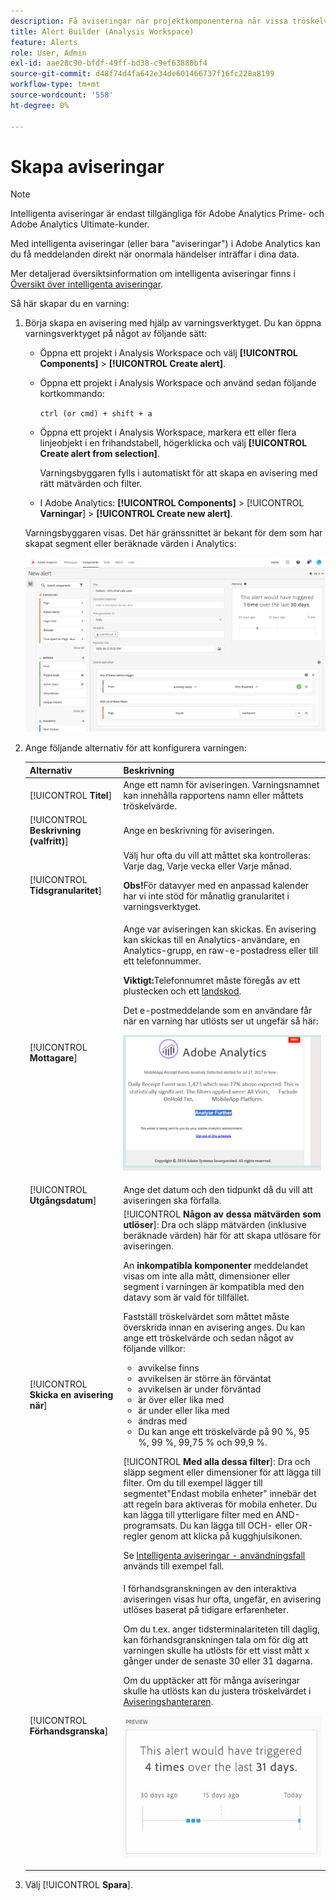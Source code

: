 ```yaml
---
description: Få aviseringar när projektkomponenterna når vissa tröskelvärden.
title: Alert Builder (Analysis Workspace)
feature: Alerts
role: User, Admin
exl-id: aae28c90-bfdf-49ff-bd38-c9ef63880bf4
source-git-commit: d48f74d4fa642e34de601466737f16fc228a8199
workflow-type: tm+mt
source-wordcount: '558'
ht-degree: 0%

---
```


# Skapa aviseringar

>[!NOTE]
>
>Intelligenta aviseringar är endast tillgängliga för Adobe Analytics Prime- och Adobe Analytics Ultimate-kunder.

Med intelligenta aviseringar (eller bara &quot;aviseringar&quot;) i Adobe Analytics kan du få meddelanden direkt när onormala händelser inträffar i dina data.

Mer detaljerad översiktsinformation om intelligenta aviseringar finns i [Översikt över intelligenta aviseringar](/help/analyze/analysis-workspace/c-intelligent-alerts/intellligent-alerts.md).

Så här skapar du en varning:

1. Börja skapa en avisering med hjälp av varningsverktyget. Du kan öppna varningsverktyget på något av följande sätt:

   * Öppna ett projekt i Analysis Workspace och välj **[!UICONTROL Components]** > **[!UICONTROL Create alert]**.
   * Öppna ett projekt i Analysis Workspace och använd sedan följande kortkommando:

     `ctrl (or cmd) + shift + a`
   * Öppna ett projekt i Analysis Workspace, markera ett eller flera linjeobjekt i en frihandstabell, högerklicka och välj **[!UICONTROL Create alert from selection]**.

     Varningsbyggaren fylls i automatiskt för att skapa en avisering med rätt mätvärden och filter.
   * I Adobe Analytics: **[!UICONTROL Components]** > [!UICONTROL **Varningar**] > **[!UICONTROL Create new alert]**.

   Varningsbyggaren visas. Det här gränssnittet är bekant för dem som har skapat segment eller beräknade värden i Analytics:

   ![](assets/alert-builder.png)

1. Ange följande alternativ för att konfigurera varningen:

   | Alternativ | Beskrivning |
   |---------|----------|
   | [!UICONTROL **Titel**] | Ange ett namn för aviseringen. Varningsnamnet kan innehålla rapportens namn eller måttets tröskelvärde. |
   | [!UICONTROL **Beskrivning (valfritt)**] | Ange en beskrivning för aviseringen. |
   | [!UICONTROL **Tidsgranularitet**] | Välj hur ofta du vill att måttet ska kontrolleras: Varje dag, Varje vecka eller Varje månad.<p><b>Obs!</b>För datavyer med en anpassad kalender har vi inte stöd för månatlig granularitet i varningsverktyget.<!--true?--></p> |
   | [!UICONTROL **Mottagare**] | Ange var aviseringen kan skickas. En avisering kan skickas till en Analytics-användare, en Analytics-grupp, en raw-e-postadress eller till ett telefonnummer.<p><b>Viktigt:</b>Telefonnumret måste föregås av ett plustecken och ett [landskod](https://countrycode.org/).</p><p>Det e-postmeddelande som en användare får när en varning har utlösts ser ut ungefär så här:</p><p>![](assets/alerts-email.PNG)</p> |
   | [!UICONTROL **Utgångsdatum**] | Ange det datum och den tidpunkt då du vill att aviseringen ska förfalla. |
   | [!UICONTROL **Skicka en avisering när**] | [!UICONTROL **Någon av dessa mätvärden som utlöser**]: Dra och släpp mätvärden (inklusive beräknade värden) här för att skapa utlösare för aviseringen.<p>An **inkompatibla komponenter** meddelandet visas om inte alla mått, dimensioner eller segment i varningen är kompatibla med den datavy som är vald för tillfället.</p><p>Fastställ tröskelvärdet som måttet måste överskrida innan en avisering anges. Du kan ange ett tröskelvärde och sedan något av följande villkor:</p><ul><li>avvikelse finns</li><li>avvikelsen är större än förväntat</li><li>avvikelsen är under förväntad</li><li>är över eller lika med</li><li>är under eller lika med</li><li>ändras med</li><li>Du kan ange ett tröskelvärde på 90 %, 95 %, 99 %, 99,75 % och 99,9 %.</li></ul><p>[!UICONTROL **Med alla dessa filter**]: Dra och släpp segment eller dimensioner för att lägga till filter. Om du till exempel lägger till segmentet&quot;Endast mobila enheter&quot; innebär det att regeln bara aktiveras för mobila enheter. Du kan lägga till ytterligare filter med en AND-programsats. Du kan lägga till OCH- eller OR-regler genom att klicka på kugghjulsikonen.</p><p>Se [Intelligenta aviseringar - användningsfall](/help/analyze/analysis-workspace/c-intelligent-alerts/alerts-use-cases.md) används till exempel fall.</p> |
   | [!UICONTROL **Förhandsgranska**] | I förhandsgranskningen av den interaktiva aviseringen visas hur ofta, ungefär, en avisering utlöses baserat på tidigare erfarenheter.<p>Om du t.ex. anger tidsterminalariteten till daglig, kan förhandsgranskningen tala om för dig att varningen skulle ha utlösts för ett visst mått x gånger under de senaste 30 eller 31 dagarna.</p><p>Om du upptäcker att för många aviseringar skulle ha utlösts kan du justera tröskelvärdet i [Aviseringshanteraren](/help/analyze/analysis-workspace/c-intelligent-alerts/alert-manager.md).</p><p>![](assets/alert_preview.png)</p> |

1. Välj [!UICONTROL **Spara**].

